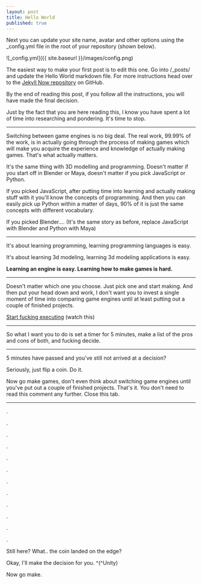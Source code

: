 ```yaml
---
layout: post
title: Hello World
published: true
---
```


Next you can update your site name, avatar and other options using the _config.yml file in the root of your repository (shown below).

![_config.yml]({{ site.baseurl }}/images/config.png)

The easiest way to make your first post is to edit this one. Go into /_posts/ and update the Hello World markdown file. For more instructions head over to the [Jekyll Now repository](https://github.com/barryclark/jekyll-now) on GitHub.

By the end of reading this post, if you follow all the instructions, you will have made the final decision.

Just by the fact that you are here reading this, I know you have spent a lot of time into researching and pondering. It's time to stop.

-----

Switching between game engines is no big deal. The real work, 99.99% of the work, is in actually going through the process of making games which will make you acquire the experience and knowledge of actually making games. That's what actually matters.

It's the same thing with 3D modelling and programming. Doesn't matter if you start off in Blender or Maya, doesn't matter if you pick JavaScript or Python.

If you picked JavaScript, after putting time into learning and actually making stuff with it you'll know the concepts of programming. And then you can easily pick up Python within a matter of days, 90% of it is just the same concepts with different vocabulary.

If you picked Blender.... (It's the same story as before, replace JavaScript with Blender and Python with Maya)

-----

It's about learning programming, learning programming languages is easy.

It's about learning 3d modeling, learning 3d modeling applications is easy.

**Learning an engine is easy. Learning how to make games is hard.**

---

Doesn't matter which one you choose. Just pick one and start making. And then put your head down and work, I don't want you to invest a single moment of time into comparing game engines until at least putting out a couple of finished projects.

[Start fucking executing](https://youtu.be/Q5jiifErFEE) (watch this)

----

So what I want you to do is set a timer for 5 minutes, make a list of the pros and cons of both, and fucking decide. 

----

5 minutes have passed and you've still not arrived at a decision?

Seriously, just flip a coin. Do it.

Now go make games, don't even think about switching game engines until you've put out a couple of finished projects. That's it. You don't need to read this comment any further. Close this tab.

-----

.

.

.

.

.

.

.

.

.

.

.

.


Still here? What.. the coin landed on the edge? 


Okay, I'll make the decision for you.   ^(^Unity)

Now go make.
